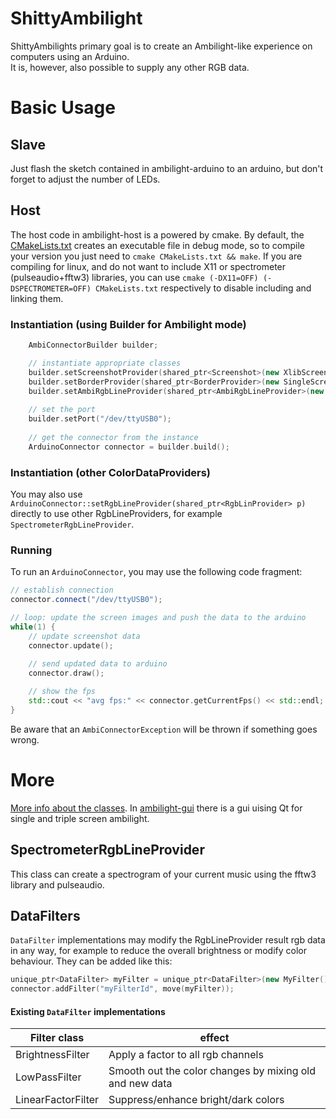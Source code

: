 # ShittyAmbilight
ShittyAmbilights primary goal is to create an Ambilight-like experience on computers using an Arduino.  
It is, however, also possible to supply any other RGB data.  

# Basic Usage
## Slave
Just flash the sketch contained in ambilight-arduino to an arduino, but don't forget to adjust the number of LEDs.

## Host
The host code in ambilight-host is a powered by cmake. By default, the [CMakeLists.txt](ambilight-host/CMakeLists.txt) creates an executable file in debug mode, so to compile your version you just need to ```cmake CMakeLists.txt && make```. If you are compiling for linux, and do not want to include X11 or spectrometer (pulseaudio+fftw3) libraries, you can use ```cmake (-DX11=OFF) (-DSPECTROMETER=OFF) CMakeLists.txt``` respectively to disable including and linking them.

### Instantiation (using Builder for Ambilight mode)
```c++
    AmbiConnectorBuilder builder;

    // instantiate appropriate classes
    builder.setScreenshotProvider(shared_ptr<Screenshot>(new XlibScreenshot()));
    builder.setBorderProvider(shared_ptr<BorderProvider>(new SingleScreenBorderProvider(1366, 768)));
    builder.setAmbiRgbLineProvider(shared_ptr<AmbiRgbLineProvider>(new AmbiRgbLineProvider(60, 12)));
    
    // set the port
    builder.setPort("/dev/ttyUSB0");
    
    // get the connector from the instance
    ArduinoConnector connector = builder.build();
```

### Instantiation (other ColorDataProviders)
You may also use ```ArduinoConnector::setRgbLineProvider(shared_ptr<RgbLinProvider> p)``` directly to use other RgbLineProviders, for example ```SpectrometerRgbLineProvider```.


### Running
To run an ```ArduinoConnector```, you may use the following code fragment:
```c++
// establish connection
connector.connect("/dev/ttyUSB0");

// loop: update the screen images and push the data to the arduino
while(1) {
    // update screenshot data
    connector.update();
    
    // send updated data to arduino
    connector.draw();

    // show the fps
    std::cout << "avg fps:" << connector.getCurrentFps() << std::endl;
}
```
Be aware that an ```AmbiConnectorException``` will be thrown if something goes wrong.

# More
[More info about the classes](class_info.md). In [ambilight-gui](ambilight-gui/) there is a gui uising Qt for single and triple screen ambilight.

## SpectrometerRgbLineProvider
This class can create a spectrogram of your current music using the fftw3 library and pulseaudio.

## DataFilters
```DataFilter``` implementations may modify the RgbLineProvider result rgb data in any way, for example to reduce the overall brightness or modify color behaviour. They can be added like this:
```c++
unique_ptr<DataFilter> myFilter = unique_ptr<DataFilter>(new MyFilter()));
connector.addFilter("myFilterId", move(myFilter));
```
#### Existing ```DataFilter``` implementations
|Filter class|effect|
|------------|------|
|BrightnessFilter|Apply a factor to all rgb channels|
|LowPassFilter|Smooth out the color changes by mixing old and new data|
|LinearFactorFilter|Suppress/enhance bright/dark colors|

